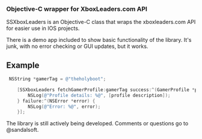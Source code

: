 ### Objective-C wrapper for XboxLeaders.com API

SSXboxLeaders is an Objective-C class that wraps the xboxleaders.com API for easier use in IOS projects.

There is a demo app included to show basic functionality of the library.  It's junk, with no error checking or GUI updates, but it works.

## Example
``` objective-c
 NSString *gamerTag = @"theholyboot";

    [SSXboxLeaders fetchGamerProfile:gamerTag success:^(GamerProfile *profile) {
        NSLog(@"Profile details: %@", [profile description]);
    } failure:^(NSError *error) {
        NSLog(@"Error: %@", error);
    }];
```

The library is still actively being developed.  Comments or questions go to @sandalsoft.

